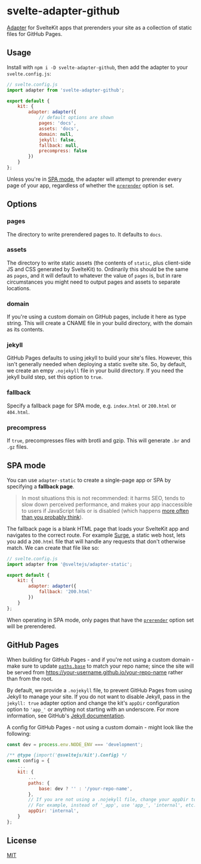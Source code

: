 # svelte-adapter-github

[Adapter](https://kit.svelte.dev/docs#adapters) for SvelteKit apps that prerenders your site as a collection of static files for GitHub Pages.

## Usage

Install with `npm i -D svelte-adapter-github`, then add the adapter to your `svelte.config.js`:

```js
// svelte.config.js
import adapter from 'svelte-adapter-github';

export default {
	kit: {
		adapter: adapter({
			// default options are shown
			pages: 'docs',
			assets: 'docs',
			domain: null,
			jekyll: false,
			fallback: null,
			precompress: false
		})
	}
};
```

Unless you're in [SPA mode](#spa-mode), the adapter will attempt to prerender every page of your app, regardless of whether the [`prerender`](https://kit.svelte.dev/docs#page-options-prerender) option is set.

## Options

### pages

The directory to write prerendered pages to. It defaults to `docs`.

### assets

The directory to write static assets (the contents of `static`, plus client-side JS and CSS generated by SvelteKit) to. Ordinarily this should be the same as `pages`, and it will default to whatever the value of `pages` is, but in rare circumstances you might need to output pages and assets to separate locations.

### domain

If you're using a custom domain on GitHub pages, include it here as type string. This will create a CNAME file in your build directory, with the domain as its contents.

### jekyll

GitHub Pages defaults to using jekyll to build your site's files. However, this isn't generally needed when deploying a static svelte site. So, by default, we create an empy `.nojekyll` file in your build directory. If you need the jekyll build step, set this option to `true`.

### fallback

Specify a fallback page for SPA mode, e.g. `index.html` or `200.html` or `404.html`.

### precompress

If `true`, precompresses files with brotli and gzip. This will generate `.br` and `.gz` files.

## SPA mode

You can use `adapter-static` to create a single-page app or SPA by specifying a **fallback page**.

> In most situations this is not recommended: it harms SEO, tends to slow down perceived performance, and makes your app inaccessible to users if JavaScript fails or is disabled (which happens [more often than you probably think](https://kryogenix.org/code/browser/everyonehasjs.html)).

The fallback page is a blank HTML page that loads your SvelteKit app and navigates to the correct route. For example [Surge](https://surge.sh/help/adding-a-200-page-for-client-side-routing), a static web host, lets you add a `200.html` file that will handle any requests that don't otherwise match. We can create that file like so:

```js
// svelte.config.js
import adapter from '@sveltejs/adapter-static';

export default {
	kit: {
		adapter: adapter({
			fallback: '200.html'
		})
	}
};
```

When operating in SPA mode, only pages that have the [`prerender`](https://kit.svelte.dev/docs#page-options-prerender) option set will be prerendered.

## GitHub Pages

When building for GitHub Pages - and if you're not using a custom domain - make sure to update [`paths.base`](https://kit.svelte.dev/docs#configuration-paths) to match your repo name; since the site will be served from https://your-username.github.io/your-repo-name rather than from the root.

By default, we provide a `.nojekyll` file, to prevent GitHub Pages from using Jekyll to manage your site. If you do not want to disable Jekyll, pass in the `jekyll: true` adapter option and change the kit's `appDir` configuration option to `'app_'` or anything not starting with an underscore. For more information, see GitHub's [Jekyll documentation](https://docs.github.com/en/pages/setting-up-a-github-pages-site-with-jekyll/about-github-pages-and-jekyll#configuring-jekyll-in-your-github-pages-site).

A config for GitHub Pages - not using a custom domain - might look like the following:

```js
const dev = process.env.NODE_ENV === 'development';

/** @type {import('@sveltejs/kit').Config} */
const config = {
	...
	kit: {
		...
		paths: {
			base: dev ? '' : '/your-repo-name',
		},
		// If you are not using a .nojekyll file, change your appDir to something not starting with an underscore.
		// For example, instead of '_app', use 'app_', 'internal', etc.
		appDir: 'internal',
	}
};
```

## License

[MIT](LICENSE)
